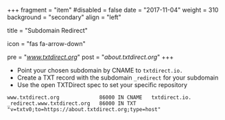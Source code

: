 +++
fragment = "item"
#disabled = false
date = "2017-11-04"
weight = 310
background = "secondary"
align = "left"

title = "Subdomain Redirect"

icon = "fas fa-arrow-down"

pre = "*www.txtdirect.org*"
post = "*about.txtdirect.org*"
+++

* Point your chosen subdomain by CNAME to `txtdirect.io.`
* Create a TXT record with the subdomain `_redirect` for your subdomain
* Use the open TXTDirect spec to set your specific repository

```text
www.txtdirect.org             86000 IN CNAME   txtdirect.io.
_redirect.www.txtdirect.org   86000 IN TXT     "v=txtv0;to=https://about.txtdirect.org;type=host"
```
